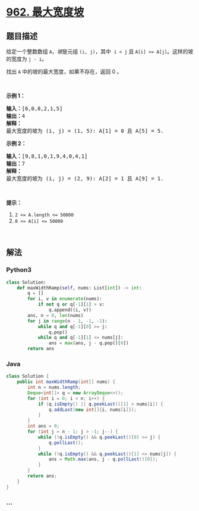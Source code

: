 # [962. 最大宽度坡](https://leetcode-cn.com/problems/maximum-width-ramp)



## 题目描述

<!-- 这里写题目描述 -->

<p>给定一个整数数组&nbsp;<code>A</code>，<em>坡</em>是元组&nbsp;<code>(i, j)</code>，其中&nbsp;&nbsp;<code>i &lt; j</code>&nbsp;且&nbsp;<code>A[i] &lt;= A[j]</code>。这样的坡的宽度为&nbsp;<code>j - i</code>。</p>

<p>找出&nbsp;<code>A</code>&nbsp;中的坡的最大宽度，如果不存在，返回 0 。</p>

<p>&nbsp;</p>

<p><strong>示例 1：</strong></p>

<pre><strong>输入：</strong>[6,0,8,2,1,5]
<strong>输出：</strong>4
<strong>解释：</strong>
最大宽度的坡为 (i, j) = (1, 5): A[1] = 0 且 A[5] = 5.
</pre>

<p><strong>示例 2：</strong></p>

<pre><strong>输入：</strong>[9,8,1,0,1,9,4,0,4,1]
<strong>输出：</strong>7
<strong>解释：</strong>
最大宽度的坡为 (i, j) = (2, 9): A[2] = 1 且 A[9] = 1.
</pre>

<p>&nbsp;</p>

<p><strong>提示：</strong></p>

<ol>
	<li><code>2 &lt;= A.length &lt;= 50000</code></li>
	<li><code>0 &lt;= A[i] &lt;= 50000</code></li>
</ol>

<p>&nbsp;</p>


## 解法

<!-- 这里可写通用的实现逻辑 -->

<!-- tabs:start -->

### **Python3**

<!-- 这里可写当前语言的特殊实现逻辑 -->

```python
class Solution:
    def maxWidthRamp(self, nums: List[int]) -> int:
        q = []
        for i, v in enumerate(nums):
            if not q or q[-1][1] > v:
                q.append((i, v))
        ans, n = 0, len(nums)
        for j in range(n - 1, -1, -1):
            while q and q[-1][0] >= j:
                q.pop()
            while q and q[-1][1] <= nums[j]:
                ans = max(ans, j - q.pop()[0])
        return ans
```

### **Java**

<!-- 这里可写当前语言的特殊实现逻辑 -->

```java
class Solution {
    public int maxWidthRamp(int[] nums) {
        int n = nums.length;
        Deque<int[]> q = new ArrayDeque<>();
        for (int i = 0; i < n; i++) {
            if (q.isEmpty() || q.peekLast()[1] > nums[i]) {
                q.addLast(new int[]{i, nums[i]});
            }
        }
        int ans = 0;
        for (int j = n - 1; j > -1; j--) {
            while (!q.isEmpty() && q.peekLast()[0] >= j) {
                q.pollLast();
            } 
            while (!q.isEmpty() && q.peekLast()[1] <= nums[j]) {
                ans = Math.max(ans, j - q.pollLast()[0]);
            }
        }
        return ans;
    }
}
```

### **...**

```

```

<!-- tabs:end -->
